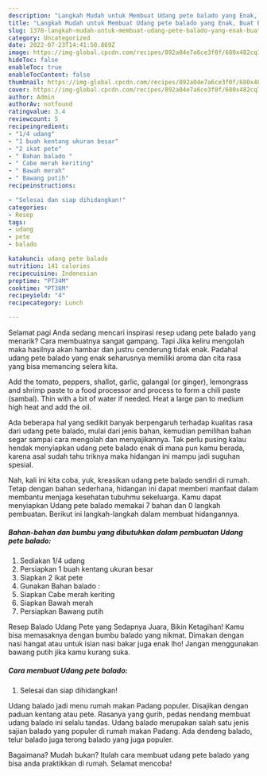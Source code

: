 ```yaml
---
description: "Langkah Mudah untuk Membuat Udang pete balado yang Enak, Buat Buka Puasa Lezat"
title: "Langkah Mudah untuk Membuat Udang pete balado yang Enak, Buat Buka Puasa Lezat"
slug: 1378-langkah-mudah-untuk-membuat-udang-pete-balado-yang-enak-buat-buka-puasa-lezat
category: Uncategorized
date: 2022-07-23T14:41:50.869Z
image: https://img-global.cpcdn.com/recipes/892a04e7a6ce3f0f/680x482cq70/udang-pete-balado-foto-resep-utama.jpg
hideToc: false
enableToc: true
enableTocContent: false
thumbnail: https://img-global.cpcdn.com/recipes/892a04e7a6ce3f0f/680x482cq70/udang-pete-balado-foto-resep-utama.jpg
cover: https://img-global.cpcdn.com/recipes/892a04e7a6ce3f0f/680x482cq70/udang-pete-balado-foto-resep-utama.jpg
author: Admin
authorAv: notfound
ratingvalue: 3.4
reviewcount: 5
recipeingredient:
- "1/4 udang"
- "1 buah kentang ukuran besar"
- "2 ikat pete"
- " Bahan balado "
- " Cabe merah keriting"
- " Bawah merah"
- " Bawang putih"
recipeinstructions:

- "Selesai dan siap dihidangkan!"
categories:
- Resep
tags:
- udang
- pete
- balado

katakunci: udang pete balado 
nutrition: 141 calories
recipecuisine: Indonesian
preptime: "PT34M"
cooktime: "PT38M"
recipeyield: "4"
recipecategory: Lunch

---
```



Selamat pagi Anda sedang mencari inspirasi resep udang pete balado yang menarik? Cara membuatnya sangat gampang. Tapi Jika keliru mengolah maka hasilnya akan hambar dan justru cenderung tidak enak. Padahal udang pete balado yang enak seharusnya memiliki aroma dan cita rasa yang bisa memancing selera kita.


Add the tomato, peppers, shallot, garlic, galangal (or ginger), lemongrass and shrimp paste to a food processor and process to form a chili paste (sambal). Thin with a bit of water if needed. Heat a large pan to medium high heat and add the oil.

Ada beberapa hal yang sedikit banyak berpengaruh terhadap kualitas rasa dari udang pete balado, mulai dari jenis bahan, kemudian pemilihan bahan segar sampai cara mengolah dan menyajikannya. Tak perlu pusing kalau hendak menyiapkan udang pete balado enak di mana pun kamu berada, karena asal sudah tahu triknya maka hidangan ini mampu jadi suguhan spesial.


Nah, kali ini kita coba, yuk, kreasikan udang pete balado sendiri di rumah. Tetap dengan bahan sederhana, hidangan ini dapat memberi manfaat dalam membantu menjaga kesehatan tubuhmu sekeluarga. Kamu dapat menyiapkan Udang pete balado memakai 7 bahan dan 0 langkah pembuatan. Berikut ini langkah-langkah dalam membuat hidangannya.

<!--inarticleads1-->

##### Bahan-bahan dan bumbu yang dibutuhkan dalam pembuatan Udang pete balado:

1. Sediakan 1/4 udang
1. Persiapkan 1 buah kentang ukuran besar
1. Siapkan 2 ikat pete
1. Gunakan  Bahan balado :
1. Siapkan  Cabe merah keriting
1. Siapkan  Bawah merah
1. Persiapkan  Bawang putih


Resep Balado Udang Pete yang Sedapnya Juara, Bikin Ketagihan! Kamu bisa memasaknya dengan bumbu balado yang nikmat. Dimakan dengan nasi hangat atau untuk isian nasi bakar juga enak lho! Jangan menggunakan bawang putih jika kamu kurang suka. 

<!--inarticleads2-->

##### Cara membuat Udang pete balado:


1. Selesai dan siap dihidangkan!

Udang balado jadi menu rumah makan Padang populer. Disajikan dengan paduan kentang atau pete. Rasanya yang gurih, pedas nendang membuat udang balado ini selalu tandas. Udang balado merupakan salah satu jenis sajian balado yang populer di rumah makan Padang. Ada dendeng balado, telur balado juga terong balado yang juga populer. 

Bagaimana? Mudah bukan? Itulah cara membuat udang pete balado yang bisa anda praktikkan di rumah. Selamat mencoba!
